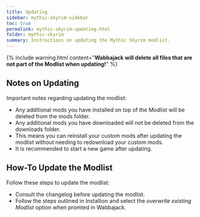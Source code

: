 ```yaml
---
title: Updating
sidebar: mythic-skyrim-sidebar
toc: true
permalink: mythic-skyrim-updating.html
folder: mythic-skyrim
summary: Instructions on updating the Mythic Skyrim modlist.
---
```


{% include warning.html content="**Wabbajack will delete all files that are not part of the Modlist when updating!**" %}

## Notes on Updating

Important notes regarding updating the modlist:
* Any additional mods you have installed on top of the Modlist will be deleted from the mods folder.
* Any additional mods you have downloaded will not be deleted from the downloads folder.
* This means you can reinstall your custom mods after updating the modlist without needing to redownload your custom mods.
* It is recommended to start a new game after updating.

## How-To Update the Modlist

Follow these steps to update the modlist:
* Consult the changelog before updating the modlist.
* Follow the steps outlined in Installion and select the _overwrite existing Modlist_ option when promted in Wabbajack.
